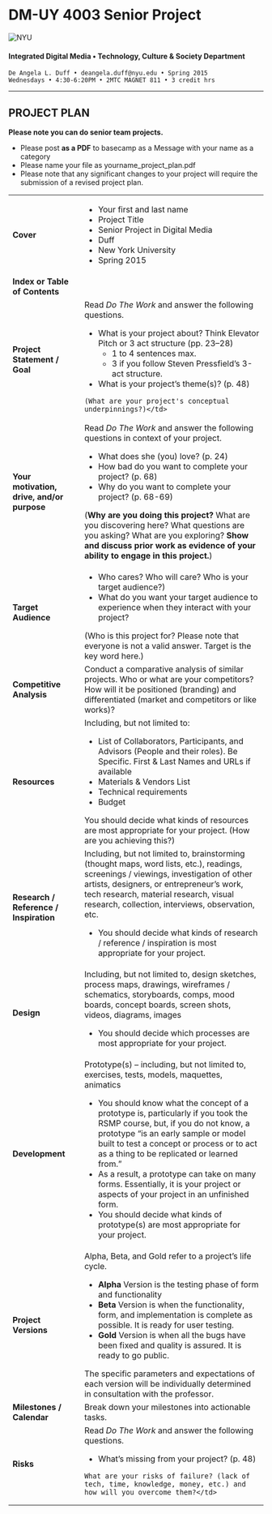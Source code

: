 # DM-UY 4003 Senior Project

![NYU](http://ws2.polishedsolid.com/de/nyu_soe_logo.png)
#### Integrated Digital Media • Technology, Culture & Society Department 

    De Angela L. Duff • deangela.duff@nyu.edu • Spring 2015 
    Wednesdays • 4:30-6:20PM • 2MTC MAGNET 811 • 3 credit hrs

---

## PROJECT PLAN

<strong>Please note you can do senior team projects.</strong>
* Please post **as a PDF** to basecamp as a Message with your name as a category
* Please name your file as yourname_project_plan.pdf
* Please note that any significant changes to your project will require the submission of a revised project plan.

<table>
<tr>
    <td><strong>Cover</strong></td>   
    <td>
    <ul>
    <li>Your first and last name</li>
    <li>Project Title</li>
    <li>Senior Project in Digital Media</li>
    <li>Duff</li>
    <li>New York University</li>
    <li>Spring 2015</li></td>
</tr>
<tr>
    <td><strong>Index or Table of Contents</strong></td>
    <td></td>
</tr>
<tr>
    <td><strong>Project Statement / Goal</strong></td>    
    <td>Read <i>Do The Work</i> and answer the following questions. 
    <ul>
    <li>What is your project about? Think Elevator Pitch or 3 act structure (pp. 23–28)
        <ul>
        <li>1 to 4 sentences max.</li>
        <li>3 if you follow Steven Pressfield’s 3-act structure.</li>
        </ul>
    <li>What is your project’s theme(s)? (p. 48)</li>
    </ul>

    (What are your project's conceptual underpinnings?)</td>
</tr>
<tr>
    <td><strong>Your motivation, drive, and/or purpose</strong></td> 
    <td>Read <i>Do The Work</i> and answer the following questions in context of your project.
    <ul>
    <li>What does she (you) love? (p. 24)</li>
    <li>How bad do you want to complete your project? (p. 68)</li>
    <li>Why do you want to complete your project? (p. 68-69)</li>
    </ul>
    (<strong>Why are you doing this project?</strong> What are you discovering here? What questions are you asking? What are you exploring? <strong>Show and discuss prior work as evidence of your ability to engage in this project.</strong>)</td>
</tr>
<tr>
    <td><strong>Target Audience</strong></td> 
    <td>
    <ul>
    <li>Who cares? Who will care? Who is your target audience?)</li>
    <li>What do you want your target audience to experience when they interact with your project?</li>
    </ul>
    (Who is this project for? Please note that everyone is not a valid answer. Target is the key word here.)</td>
</tr>
<tr>
    <td><strong>Competitive Analysis</strong></td>
    <td>Conduct a comparative analysis of similar projects. Who or what are your competitors? How will it be positioned (branding) and differentiated (market and competitors or like works)? </td>
</tr>
<tr>
    <td><strong>Resources</strong></td>   
    <td>Including, but not limited to:
    <ul>
    <li>List of Collaborators, Participants, and Advisors (People and their roles). Be Specific. First &amp; Last Names and URLs if available</li>
    <li>Materials &amp; Vendors List</li>
    <li>Technical requirements</li>
    <li>Budget</li>
    </ul>
    You should decide what kinds of resources are most appropriate for your project. (How are you achieving this?)</td> 
</tr>
<tr>
    <td><strong>Research / Reference / Inspiration</strong></td>        
    <td>Including, but not limited to, brainstorming (thought maps, word lists, etc.), readings, screenings / viewings, investigation of other artists, designers, or entrepreneur’s work, tech research, material research, visual research, collection, interviews, observation, etc.
        <ul>
        <li>You should decide what kinds of research / reference / inspiration is most appropriate for your project.</li>
        </ul>
    </td>
</tr>
<tr>
    <td><strong>Design</strong></td>  
    <td>Including, but not limited to, design sketches, process maps, drawings, wireframes / schematics, storyboards, comps, mood boards, concept boards, screen shots, videos, diagrams, images 
        <ul>
        <li>You should decide which processes are most appropriate for your project.</li>
        </ul>
    </td>
</tr> 
<tr>
    <td><strong>Development</strong></td> 
    <td>Prototype(s) – including, but not limited to, exercises, tests, models, maquettes, animatics 
        <ul>
        <li>You should know what the concept of a prototype is, particularly if you took the RSMP course, but, if you do not know, a prototype “is an early sample or model built to test a concept or process or to act as a thing to be replicated or learned from.”</li>
        <li>As a result, a prototype can take on many forms. Essentially, it is your project or aspects of your project in an unfinished form.</li>
        <li>You should decide what kinds of prototype(s) are most appropriate for your project.</li>
        </ul>
    </td>
</tr>
<tr>
    <td><strong>Project Versions</strong></td> 
    <td>Alpha, Beta, and Gold refer to a project’s life cycle.
        <ul>
        <li><strong>Alpha</strong> Version is the testing phase of form and functionality</li>
        <li><strong>Beta</strong> Version is when the functionality, form, and implementation is complete as possible. It is ready for user testing.</li>
        <li><strong>Gold</strong> Version is when all the bugs have been fixed and quality is assured. It is ready to go public.</li>
        </ul>
    The specific parameters and expectations of each version will be individually determined in consultation with the professor.</td>
</tr>
<tr>
    <td><strong>Milestones / Calendar</strong></td>
    <td>Break down your milestones into actionable tasks.</td>
</tr>
<tr>  
<tr>
    <td><strong>Risks</strong></td>   
    <td>Read <i>Do The Work</i> and answer the following questions.
    <ul>
    <li>What’s missing from your project? (p. 48)</li>
    </ul>

    What are your risks of failure? (lack of tech, time, knowledge, money, etc.) and how will you overcome them?</td>
</tr>
</table>







